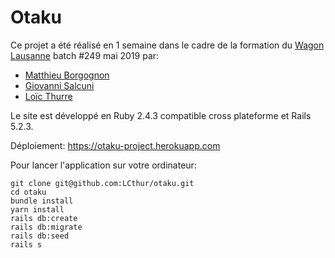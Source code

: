 # Otaku

Ce projet a été réalisé en 1 semaine dans le cadre de la formation du [Wagon Lausanne](https://www.lewagon.com/) batch #249 mai 2019 par:

* [Matthieu Borgognon](https://github.com/matbgn)
* [Giovanni Salcuni](https://github.com/Giovanni532)
* [Loïc Thurre](https://github.com/LCthur)

Le site est développé en Ruby 2.4.3 compatible cross plateforme et Rails 5.2.3.

Déploiement: https://otaku-project.herokuapp.com

Pour lancer l'application sur votre ordinateur:

```
git clone git@github.com:LCthur/otaku.git
cd otaku
bundle install
yarn install
rails db:create
rails db:migrate
rails db:seed
rails s
```
